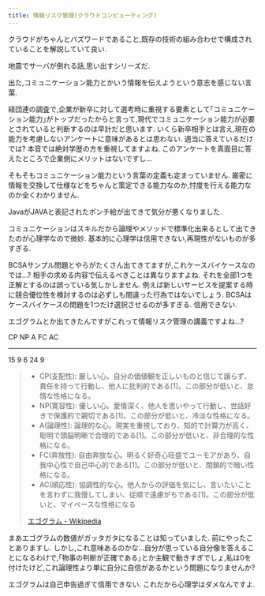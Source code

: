 ```yaml
---
title: 情報リスク管理(クラウドコンピューティング)
---
```


クラウドがちゃんとバズワードであること,既存の技術の組み合わせで構成されていることを解説していて良い.

地震でサーバが倒れる話,思い出すシリーズだ.

出た,コミュニケーション能力とかいう情報を伝えようという意志を感じない言葉.

経団連の調査で,企業が新卒に対して選考時に重視する要素として｢コミュニケーション能力｣がトップだったからと言って,現代でコミュニケーション能力が必要とされていると判断するのは早計だと思います.
いくら新卒相手とは言え,現在の能力を考慮しないアンケートに意味があるとは思わない.
適当に答えているだけでは?
本音では絶対学歴の方を重視してますよね.
このアンケートを真面目に答えたところで企業側にメリットはないですし…

そもそもコミュニケーション能力という言葉の定義も定まっていません.
厳密に情報を交換して仕様などをちゃんと策定できる能力なのか,忖度を行える能力なのか全くわかりません.

JavaがJAVAと表記されたポンチ絵が出てきて気分が悪くなりました.

コミュニケーションはスキルだから論理やメソッドで標準化出来るとして出てきたのが心理学なので微妙.
基本的に心理学は信用できない,再現性がないものが多すぎる.

BCSAサンプル問題とやらがたくさん出てきてますが,これケースバイケースなのでは…?
相手の求める内容で伝えるべきことは異なりますよね.
それを全部1つを正解とするのは誤っている気しかしません.
例えば新しいサービスを提案する時に競合優位性を検討するのは必ずしも間違った行為ではないでしょう.
BCSAはケースバイケースの問題を1つだけ選択させるのが多すぎる.
信用できない.

エゴグラムとか出てきたんですがこれって情報リスク管理の講義ですよね…?

CP NP A  FC AC
-- -- -- -- --
15 9  6  24 9

> * CP(支配性): 厳しい心。自分の価値観を正しいものと信じて譲らず、責任を持って行動し、他人に批判的である[1]。この部分が低いと、怠惰な性格になる。
> * NP(寛容性): 優しい心。愛情深く、他人を思いやって行動し、世話好きで保護的で親切である[1]。この部分が低いと、冷淡な性格になる。
> *  A(論理性): 論理的な心。現実を重視しており、知的で計算力が高く、聡明で頭脳明晰で合理的である[1]。この部分が低いと、非合理的な性格になる。
> * FC(奔放性): 自由奔放な心。明るく好奇心旺盛でユーモアがあり、自我中心性で自己中心的である[1]。この部分が低いと、閉鎖的で暗い性格になる。
> * AC(順応性): 協調性的な心。他人からの評価を気にし、言いたいことを言わずに我慢してしまい、従順で遠慮がちである[1]。この部分が低いと、マイペースな性格になる
>
> [エゴグラム - Wikipedia](https://ja.wikipedia.org/wiki/%E3%82%A8%E3%82%B4%E3%82%B0%E3%83%A9%E3%83%A0)

まあエゴグラムの数値がガッタガタになることは知っていました.
前にやったことありますし.
しかし,これ意味あるのかな…自分が思っている自分像を答えることになるわけで,｢物事の判断が正確である｣とか主観で動きすぎでしょ,私は0を付けたけど,これ論理性より単に自分に自信があるかという問題になりませんか?

エゴグラムは自己申告過ぎて信用できない.
これだから心理学はダメなんですよ.
